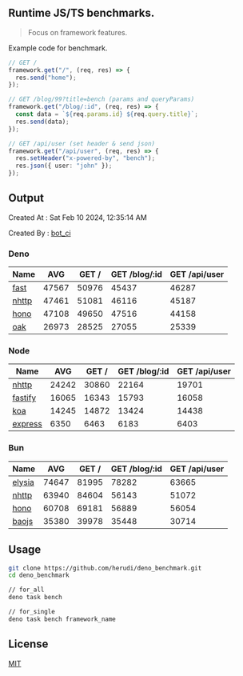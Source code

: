 ## Runtime JS/TS benchmarks.

> Focus on framework features.

Example code for benchmark.
```ts
// GET /
framework.get("/", (req, res) => {
  res.send("home");
});

// GET /blog/99?title=bench (params and queryParams)
framework.get("/blog/:id", (req, res) => {
  const data = `${req.params.id} ${req.query.title}`;
  res.send(data);
});

// GET /api/user (set header & send json)
framework.get("/api/user", (req, res) => {
  res.setHeader("x-powered-by", "bench");
  res.json({ user: "john" });
});
```

## Output
Created At : Sat Feb 10 2024, 12:35:14 AM

Created By : [bot_ci](https://github.com/herudi/deno_benchmarks/commits?author=github-actions%5Bbot%5D)


### Deno
|Name|AVG|GET /|GET /blog/:id|GET /api/user|
|----|----|----|----|----|
|[fast](https://github.com/danteissaias/fast)|47567|50976|45437|46287|
|[nhttp](https://github.com/nhttp/nhttp)|47461|51081|46116|45187|
|[hono](https://github.com/honojs/hono)|47108|49650|47516|44158|
|[oak](https://github.com/oakserver/oak)|26973|28525|27055|25339|
  


### Node
|Name|AVG|GET /|GET /blog/:id|GET /api/user|
|----|----|----|----|----|
|[nhttp](https://github.com/nhttp/nhttp)|24242|30860|22164|19701|
|[fastify](https://github.com/fastify/fastify)|16065|16343|15793|16058|
|[koa](https://github.com/koajs/koa)|14245|14872|13424|14438|
|[express](https://github.com/expressjs/express)|6350|6463|6183|6403|
  


### Bun
|Name|AVG|GET /|GET /blog/:id|GET /api/user|
|----|----|----|----|----|
|[elysia](https://github.com/elysiajs/elysia)|74647|81995|78282|63665|
|[nhttp](https://github.com/nhttp/nhttp)|63940|84604|56143|51072|
|[hono](https://github.com/honojs/hono)|60708|69181|56889|56054|
|[baojs](https://github.com/mattreid1/baojs)|35380|39978|35448|30714|
  



## Usage

```bash
git clone https://github.com/herudi/deno_benchmark.git
cd deno_benchmark

// for_all
deno task bench

// for_single
deno task bench framework_name
```

## License

[MIT](LICENSE)

